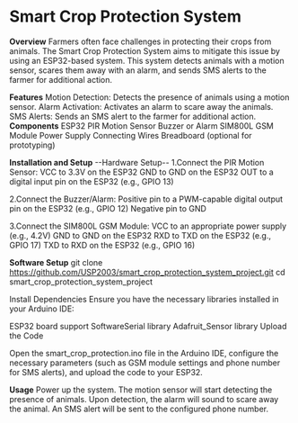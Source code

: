 # Smart Crop Protection System
**Overview**
Farmers often face challenges in protecting their crops from animals. The Smart Crop Protection System aims to mitigate this issue by using an ESP32-based system. This system detects animals with a motion sensor, scares them away with an alarm, and sends SMS alerts to the farmer for additional action.

**Features**
Motion Detection: Detects the presence of animals using a motion sensor.
Alarm Activation: Activates an alarm to scare away the animals.
SMS Alerts: Sends an SMS alert to the farmer for additional action.
**Components**
ESP32
PIR Motion Sensor
Buzzer or Alarm
SIM800L GSM Module
Power Supply
Connecting Wires
Breadboard (optional for prototyping)

**Installation and Setup**
--Hardware Setup--
1.Connect the PIR Motion Sensor:
VCC to 3.3V on the ESP32
GND to GND on the ESP32
OUT to a digital input pin on the ESP32 (e.g., GPIO 13)

2.Connect the Buzzer/Alarm:
Positive pin to a PWM-capable digital output pin on the ESP32 (e.g., GPIO 12)
Negative pin to GND

3.Connect the SIM800L GSM Module:
VCC to an appropriate power supply (e.g., 4.2V)
GND to GND on the ESP32
RXD to TXD on the ESP32 (e.g., GPIO 17)
TXD to RXD on the ESP32 (e.g., GPIO 16)

**Software Setup**
git clone https://github.com/USP2003/smart_crop_protection_system_project.git
cd smart_crop_protection_system_project


Install Dependencies
Ensure you have the necessary libraries installed in your Arduino IDE:

ESP32 board support
SoftwareSerial library
Adafruit_Sensor library
Upload the Code

Open the smart_crop_protection.ino file in the Arduino IDE, configure the necessary parameters (such as GSM module settings and phone number for SMS alerts), and upload the code to your ESP32.

**Usage**
Power up the system.
The motion sensor will start detecting the presence of animals.
Upon detection, the alarm will sound to scare away the animal.
An SMS alert will be sent to the configured phone number.
